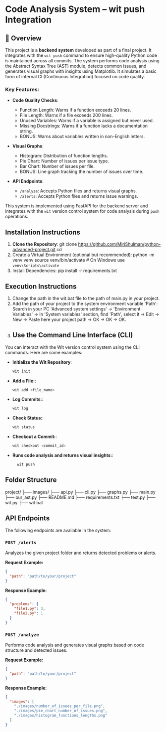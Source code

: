 # Code Analysis System – wit push Integration

## 📌 Overview

This project is a **backend system** developed as part of a final project. It integrates with the `wit push` command to ensure high-quality Python code is maintained across all commits. The system performs code analysis using the Abstract Syntax Tree (AST) module, detects common issues, and generates visual graphs with insights using Matplotlib. It simulates a basic form of internal CI (Continuous Integration) focused on code quality.

### Key Features:
- **Code Quality Checks**:
  - Function Length: Warns if a function exceeds 20 lines.
  - File Length: Warns if a file exceeds 200 lines.
  - Unused Variables: Warns if a variable is assigned but never used.
  - Missing Docstrings: Warns if a function lacks a documentation string.
  - BONUS: Warns about variables written in non-English letters.

- **Visual Graphs**:
  - Histogram: Distribution of function lengths.
  - Pie Chart: Number of issues per issue type.
  - Bar Chart: Number of issues per file.
  - BONUS: Line graph tracking the number of issues over time.

- **API Endpoints**:
  - `/analyze`: Accepts Python files and returns visual graphs.
  - `/alerts`: Accepts Python files and returns issue warnings.

This system is implemented using FastAPI for the backend server and integrates with the `wit` version control system for code analysis during `push` operations.

## Installation Instructions

1. **Clone the Repository**:
   git clone https://github.com/MiriShulman/python-advanced-project.git
   cd <repository-directory>
2. Create a Virtual Environment (optional but recommended):
   python -m venv venv
   source venv/bin/activate  # On Windows use `venv\Scripts\activate`
3. Install Dependencies:
   pip install -r requirements.txt

## Execution Instructions
1. Change the path in the wit.bat file to the path of main.py in your project.
2. Add the path of your project to the system environment variable 'Path': 
   Search in your PC 'Advanced system settings' -> 'Environment Variables' -> In 'System variables' section, find 'Path', select it -> Edit -> New -> Paste here your project path -> OK -> OK -> OK.
3. ## Use the Command Line Interface (CLI)

You can interact with the Wit version control system using the CLI commands. Here are some examples:

- **Initialize the Wit Repository**:
  ```bash
  wit init
  ```
  
- **Add a File:**:
  ```bash
  wit add <file_name>
  ```
  
- **Log Commits:**:
  ```bash
  wit log
  ```
  
- **Check Status:**:
  ```bash
  wit status
  ```
  
- **Checkout a Commit:**:
  ```bash
  wit checkout <commit_id>
  ```
  
- **Runs code analysis and returns visual insights:**:
  ```bash
    wit push
  ```
## Folder Structure

project/
├── images/
├── api.py
├── cli.py
├── graphs.py
├── main.py
├── our_ast.py
├── README.md
├── requirements.txt
├── test.py
├── wit.py
├── wit.bat

## API Endpoints

The following endpoints are available in the system:

### **`POST /alerts`**
Analyzes the given project folder and returns detected problems or alerts.

**Request Example:**
```json
{
  "path": "path/to/your/project"
}
```
**Response Example:**
```json
{
  "problems": {
    "file1.py": 3,
    "file2.py": 1
  }
}
```

### **`POST /analyze`**
Performs code analysis and generates visual graphs based on code structure and detected issues.

**Request Example:**
```json
{
  "path": "path/to/your/project"
}
```
**Response Example:**
```json
{
  "images": [
    "./images/number_of_issues_per_file.png",
    "./images/pie_chart_number_of_issues.png",
    "./images/histogram_functions_lengths.png"
  ]
}
```